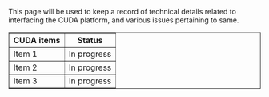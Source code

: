 This page will be used to keep a record of technical details related to interfacing the CUDA platform, and various issues pertaining to same.

<table width="80%" border="1" align="center">
<tr><th>CUDA items</th><th>Status</th></tr>
<tr><td>Item 1</td><td>In progress</td></tr>
<tr><td>Item 2</td><td>In progress</td></tr>
<tr><td>Item 3</td><td>In progress</td></tr>
</table>